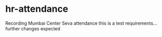 # hr-attendance
Recording Mumbai Center Seva attendance
this is a test requirements...
further changes expected